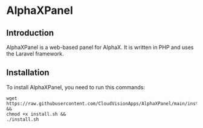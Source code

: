 # AlphaXPanel

## Introduction
AlphaXPanel is a web-based panel for AlphaX. It is written in PHP and uses the Laravel framework.

## Installation
To install AlphaXPanel, you need to run this commands:
```
wget https://raw.githubusercontent.com/CloudVisionApps/AlphaXPanel/main/installers/install.sh && 
chmod +x install.sh && 
./install.sh
```

